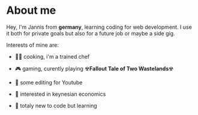 
# About me


Hey, I'm Jannis from **germany**, learning coding for web development. I use it both for private goals but also for a future job or maybe a side gig. 

Interests of mine are:

- 👨‍🍳 cooking, i'm a trained chef
- 🎮 gaming, curently playing ☢**Fallout Tale of Two Wastelands**☢
- 📼 some editing for Youtube
- 💸 interested in keynesian economics

- 🤔 totaly new to code but learning 


